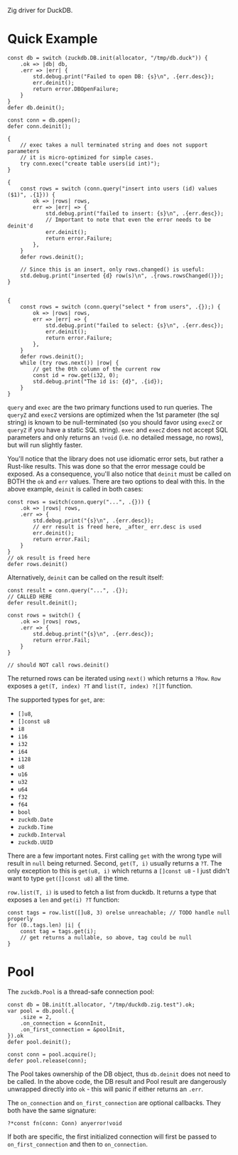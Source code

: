 Zig driver for DuckDB.

# Quick Example
```zig
const db = switch (zuckdb.DB.init(allocator, "/tmp/db.duck")) {
    .ok => |db| db,
    .err => |err| {
        std.debug.print("Failed to open DB: {s}\n", .{err.desc});
        err.deinit();
        return error.DBOpenFailure;
    }
}
defer db.deinit();

const conn = db.open();
defer conn.deinit();

{
    // exec takes a null terminated string and does not support parameters
    // it is micro-optimized for simple cases.
    try conn.exec("create table users(id int)");
}

{
    const rows = switch (conn.query("insert into users (id) values ($1)", .{1})) {
        ok => |rows| rows,
        err => |err| => {
            std.debug.print("failed to insert: {s}\n", .{err.desc});
            // Important to note that even the error needs to be deinit'd
            err.deinit();
            return error.Failure;
        },
    }
    defer rows.deinit();

    // Since this is an insert, only rows.changed() is useful:
    std.debug.print("inserted {d} row(s)\n", .{rows.rowsChanged()});
}


{
    const rows = switch (conn.query("select * from users", .{});) {
        ok => |rows| rows,
        err => |err| => {
            std.debug.print("failed to select: {s}\n", .{err.desc});
            err.deinit();
            return error.Failure;
        },
    }
    defer rows.deinit();
    while (try rows.next()) |row| {
        // get the 0th column of the current row
        const id = row.get(i32, 0);
        std.debug.print("The id is: {d}", .{id});
    }
}
```

`query` and `exec` are the two primary functions used to run queries. The `queryZ` and `execZ` versions are optimized when the 1st parameter (the sql string) is known to be null-terminated (so you should favor using `execZ` or `queryZ` if you have a static SQL string). `exec` and `execZ` does not accept SQL parameters and only returns an `!void` (i.e. no detailed message, no rows), but will run slightly faster.

You'll notice that the library does not use idiomatic error sets, but rather a Rust-like results. This was done so that the error message could be exposed. As a consequence, you'll also notice that `deinit` must be called on BOTH the `ok` and `err` values. There are two options to deal with this. In the above example, `deinit` is called in both cases:

```zig
const rows = switch(conn.query("...", .{})) {
    .ok => |rows| rows,
    .err => {
        std.debug.print("{s}\n", .{err.desc});
        // err result is freed here, _after_ err.desc is used
        err.deinit();
        return error.Fail;
    }
}
// ok result is freed here
defer rows.deinit()
```

Alternatively, `deinit` can be called on the result itself:

```zig
const result = conn.query("...", .{});
// CALLED HERE
defer result.deinit();

const rows = switch() {
    .ok => |rows| rows,
    .err => {
        std.debug.print("{s}\n", .{err.desc});
        return error.Fail;
    }
}

// should NOT call rows.deinit()
```

The returned rows can be iterated using `next()` which returns a `?Row`. `Row` exposes a `get(T, index) ?T` and `list(T, index) ?[]T` function.

The supported types for `get`, are:
* `[]u8`, 
* `[]const u8`
* `i8`
* `i16`
* `i32`
* `i64`
* `i128`
* `u8`
* `u16`
* `u32`
* `u64`
* `f32`
* `f64`
* `bool`
* `zuckdb.Date`
* `zuckdb.Time`
* `zuckdb.Interval`
* `zuckdb.UUID`

There are a few important notes. First calling `get` with the wrong type will result in `null` being returned. Second, `get(T, i)` usually returns a `?T`. The only exception to this is `get(u8, i)` which returns a `[]const u8` - I just didn't want to type `get([]const u8)` all the time.

`row.list(T, i)` is used to fetch a list from duckdb. It returns a type that exposes a `len` and `get(i) ?T` function:

```zig
const tags = row.list([]u8, 3) orelse unreachable; // TODO handle null properly
for (0..tags.len) |i| {
    const tag = tags.get(i);
    // get returns a nullable, so above, tag could be null
}
```

# Pool
The `zuckdb.Pool` is a thread-safe connection pool:

```zig
const db = DB.init(t.allocator, "/tmp/duckdb.zig.test").ok;
var pool = db.pool(.{
    .size = 2,
    .on_connection = &connInit,
    .on_first_connection = &poolInit,
}).ok
defer pool.deinit();

const conn = pool.acquire();
defer pool.release(conn);
```

The Pool takes ownership of the DB object, thus `db.deinit` does not need to be called. In the above code, the DB result and Pool result are dangerously unwrapped directly into `ok` - this will panic if either returns an `.err`.

The `on_connection` and `on_first_connection` are optional callbacks. They both have the same signature:

```zig
?*const fn(conn: Conn) anyerror!void
```

If both are specific, the first initialized connection will first be passed to `on_first_connection` and then to `on_connection`.

